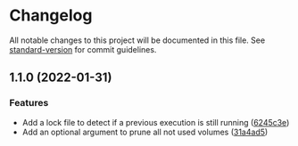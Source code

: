 # Changelog

All notable changes to this project will be documented in this file. See [standard-version](https://github.com/conventional-changelog/standard-version) for commit guidelines.

## 1.1.0 (2022-01-31)


### Features

* Add a lock file to detect if a previous execution is still running ([6245c3e](https://github.com/carlosbustillordguez/docker-system-prune/commit/6245c3e3a475424ddf468e960a1b03c88bccb060))
* Add an optional argument to prune all not used volumes ([31a4ad5](https://github.com/carlosbustillordguez/docker-system-prune/commit/31a4ad56498b48657dc07892869043fb4e0113f9))
